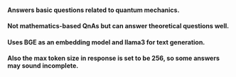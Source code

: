 #### Answers basic questions related to quantum mechanics.
#### Not mathematics-based QnAs but can answer theoretical questions well.  
#### Uses BGE as an embedding model and llama3 for text generation.
#### Also the max token size in response is set to be 256, so some answers may sound incomplete.
####
